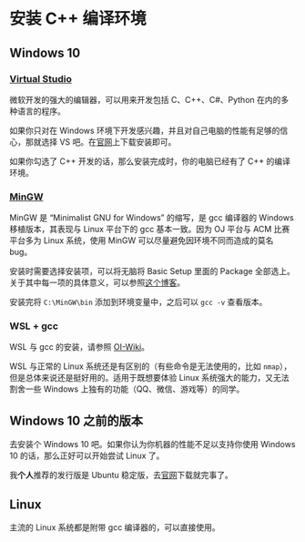 # 安装 C++ 编译环境

## Windows 10

### [Virtual Studio](https://visualstudio.microsoft.com/zh-hans/vs/)

微软开发的强大的编辑器，可以用来开发包括 C、C++、C#、Python 在内的多种语言的程序。

如果你只对在 Windows 环境下开发感兴趣，并且对自己电脑的性能有足够的信心，那就选择 VS 吧。在[官网](https://visualstudio.microsoft.com/zh-hans/vs/)上下载安装即可。

如果你勾选了 C++ 开发的话，那么安装完成时，你的电脑已经有了 C++ 的编译环境。

### [MinGW](http://www.mingw.org/download/installer)

MinGW 是 “Minimalist GNU for Windows” 的缩写，是 gcc 编译器的 Windows 移植版本，其表现与 Linux 平台下的 gcc 基本一致。因为 OJ 平台与 ACM 比赛平台多为 Linux 系统，使用 MinGW 可以尽量避免因环境不同而造成的莫名 bug。

安装时需要选择安装项，可以将无脑将 Basic Setup 里面的 Package 全部选上。关于其中每一项的具体意义，可以参照[这个博客](https://www.cnblogs.com/yabin/p/6257909.html)。

安装完将 `C:\MinGW\bin` 添加到环境变量中，之后可以 `gcc -v` 查看版本。

### WSL + gcc

WSL 与 gcc 的安装，请参照 [OI-Wiki](https://oi-wiki.org/intro/wsl/)。

WSL 与正常的 Linux 系统还是有区别的（有些命令是无法使用的，比如 `nmap`），但是总体来说还是挺好用的。适用于既想要体验 Linux 系统强大的能力，又无法割舍一些 Windows 上独有的功能（QQ、微信、游戏等）的同学。

## Windows 10 之前的版本

去安装个 Windows 10 吧。如果你认为你机器的性能不足以支持你使用 Windows 10 的话，那么正好可以开始尝试 Linux 了。

我**个人**推荐的发行版是 Ubuntu 稳定版，去[官网](https://www.ubuntu.com/download/desktop)下载就完事了。

## Linux

主流的 Linux 系统都是附带 gcc 编译器的，可以直接使用。
